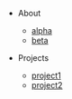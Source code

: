 <!-- navbar for site -->

* About

  * [alpha](alpha)
  * [beta](beta)
* Projects

  * [project1](projects1.md)
  * [project2](projects2.md)
  

